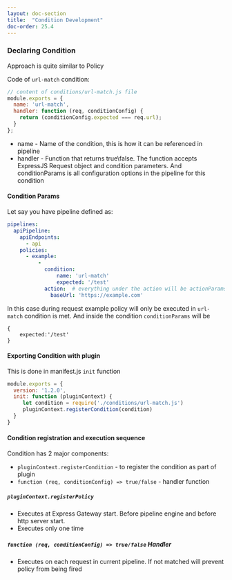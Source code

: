 ```yaml
---
layout: doc-section
title:  "Condition Development"
doc-order: 25.4
---
```



### Declaring Condition
Approach is quite similar to Policy

Code of `url-match` condition:
```js
// content of conditions/url-match.js file
module.exports = {
  name: 'url-match',
  handler: function (req, conditionConfig) {
    return (conditionConfig.expected === req.url);
  }
};
```

- name - Name of the condition, this is how it can be referenced in pipeline
- handler - Function that returns true\false. The function accepts ExpressJS Request object and condition parameters. And conditionParams is all configuration options in the pipeline for this condition

#### Condition Params
Let say you have pipeline defined as:
```yml
pipelines:
  apiPipeline:
    apiEndpoints:
      - api
    policies:
      - example:
          -
            condition:
                name: 'url-match'
                expected: '/test'
            action:  # everything under the action will be actionParams
              baseUrl: 'https://example.com'
```
In this case during request example policy will only be executed in `url-match` condition is met. And inside the condition `conditionParams` will be
```
{
    expected:'/test'
}
```

#### Exporting Condition with plugin
This is done in manifest.js `init` function
```js
module.exports = {
  version: '1.2.0',
  init: function (pluginContext) {
     let condition = require('./conditions/url-match.js')
     pluginContext.registerCondition(condition)
  }
}
```




#### Condition registration and execution sequence

Condition has 2 major components:
- `pluginContext.registerCondition` - to register the condition as part of plugin
- `function (req, conditionConfig) => true/false` - handler function

##### `pluginContext.registerPolicy`
- Executes at Express Gateway start. Before pipeline engine and before http server start.
- Executes only one time

##### `function (req, conditionConfig) => true/false` Handler
- Executes on each request in current pipeline. If not matched will prevent policy from being fired
